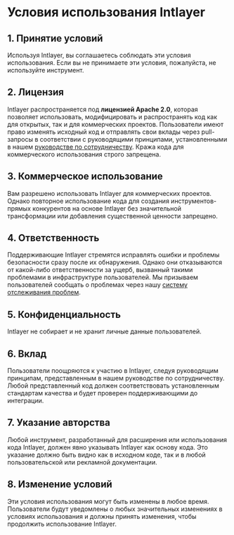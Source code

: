 # Условия использования Intlayer

## 1. Принятие условий

Используя Intlayer, вы соглашаетесь соблюдать эти условия использования. Если вы не принимаете эти условия, пожалуйста, не используйте инструмент.

## 2. Лицензия

Intlayer распространяется под **лицензией Apache 2.0**, которая позволяет использовать, модифицировать и распространять код как для открытых, так и для коммерческих проектов. Пользователи имеют право изменять исходный код и отправлять свои вклады через pull-запросы в соответствии с руководящими принципами, установленными в нашем [руководстве по сотрудничеству](https://github.com/aymericzip/intlayer/blob/main/docs/ru/CONTRIBUTING.md). Кража кода для коммерческого использования строго запрещена.

## 3. Коммерческое использование

Вам разрешено использовать Intlayer для коммерческих проектов. Однако повторное использование кода для создания инструментов-прямых конкурентов на основе Intlayer без значительной трансформации или добавления существенной ценности запрещено.

## 4. Ответственность

Поддерживающие Intlayer стремятся исправлять ошибки и проблемы безопасности сразу после их обнаружения. Однако они отказываются от какой-либо ответственности за ущерб, вызванный такими проблемами в инфраструктуре пользователей. Мы призываем пользователей сообщать о проблемах через нашу [систему отслеживания проблем](https://github.com/aymericzip/intlayer/issues).

## 5. Конфиденциальность

Intlayer не собирает и не хранит личные данные пользователей.

## 6. Вклад

Пользователи поощряются к участию в Intlayer, следуя руководящим принципам, представленным в нашем руководстве по сотрудничеству. Любой представленный код должен соответствовать установленным стандартам качества и будет проверен поддерживающими до интеграции.

## 7. Указание авторства

Любой инструмент, разработанный для расширения или использования кода Intlayer, должен явно указывать Intlayer как основу кода. Это указание должно быть видно как в исходном коде, так и в любой пользовательской или рекламной документации.

## 8. Изменение условий

Эти условия использования могут быть изменены в любое время. Пользователи будут уведомлены о любых значительных изменениях в условиях использования и должны принять изменения, чтобы продолжить использование Intlayer.

